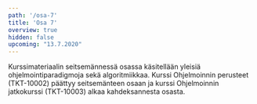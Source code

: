 ```yaml
---
path: '/osa-7'
title: 'Osa 7'
overview: true
hidden: false
upcoming: "13.7.2020"
---
```


Kurssimateriaalin seitsemännessä osassa käsitellään yleisiä ohjelmointiparadigmoja sekä algoritmiikkaa. Kurssi Ohjelmoinnin perusteet (TKT-10002) päättyy seitsemänteen osaan ja kurssi Ohjelmoinnin jatkokurssi (TKT-10003) alkaa kahdeksannesta osasta.


<pages-in-this-section></pages-in-this-section>

<exercises-in-this-section></exercises-in-this-section>
